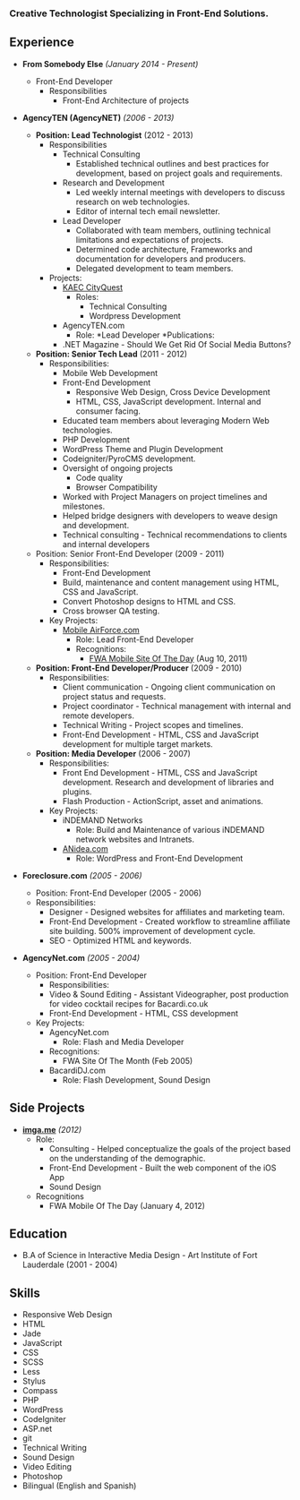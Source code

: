 <!--
Omar Martinez
Austin, TX
this.is.omartinez@gmail.com
954.336.3265
-->

### Creative Technologist Specializing in Front-End Solutions.

## Experience

* **From Somebody Else** *(January 2014 - Present)*
  * Front-End Developer
    * Responsibilities
      * Front-End Architecture of projects
* **AgencyTEN (AgencyNET)** *(2006 - 2013)*
  * **Position: Lead Technologist** (2012 - 2013)
    * Responsibilities
      * Technical Consulting
        * Established technical outlines and best practices for development, based on project goals and requirements.
      * Research and Development
        * Led weekly internal meetings with developers to discuss research on web technologies.
        * Editor of internal tech email newsletter.
      * Lead Developer
        * Collaborated with team members, outlining technical limitations and expectations of projects.
        * Determined code architecture, Frameworks and documentation for developers and producers.
        * Delegated development to team members.
    * Projects:
      * [KAEC CityQuest](http://www.cityquest.net/)
        * Roles:
          * Technical Consulting
          * Wordpress Development
      * AgencyTEN.com
        * Role:
          *Lead Developer
    *Publications:
      * .NET Magazine - Should We Get Rid Of Social Media Buttons?
  * **Position: Senior Tech Lead** (2011 - 2012)
    * Responsibilities:
      * Mobile Web Development
      * Front-End Development
        * Responsive Web Design, Cross Device Development
        * HTML, CSS, JavaScript development. Internal and consumer facing.
      * Educated team members about leveraging Modern Web technologies.
      * PHP Development
      * WordPress Theme and Plugin Development
      * Codeigniter/PyroCMS development.
      * Oversight of ongoing projects
        * Code quality
        * Browser Compatibility
      * Worked with Project Managers on project timelines and milestones.
      * Helped bridge designers with developers to weave design and development.
      * Technical consulting - Technical recommendations to clients and internal developers
  * Position: Senior Front-End Developer (2009 - 2011)
    * Responsibilities:
      * Front-End Development
      * Build, maintenance and content management using HTML, CSS and JavaScript.
      * Convert Photoshop designs to HTML and CSS.
      * Cross browser QA testing.
    * Key Projects:
      * [Mobile AirForce.com](http://m.airforce.com)
        * Role: Lead Front-End Developer
        * Recognitions:
          * [FWA Mobile Site Of The Day](http://www.thefwa.com/mobile/u-s-air-force-mobile-site-?p=agencynet) (Aug 10, 2011)
  * **Position: Front-End Developer/Producer** (2009 - 2010)
    * Responsibilities:
      * Client communication - Ongoing client communication on project status and requests.
      * Project coordinator - Technical management with internal and remote developers.
      * Technical Writing - Project scopes and timelines.
      * Front-End Development - HTML, CSS and JavaScript development for multiple target markets.
  * **Position: Media Developer** (2006 - 2007)
    * Responsibilities:
      * Front End Development - HTML, CSS and JavaScript development. Research and development of libraries and plugins.
      * Flash Production - ActionScript, asset and animations.
    * Key Projects:
      * iNDEMAND Networks
        * Role: Build and Maintenance of various iNDEMAND network websites and Intranets.
      * [ANidea.com](http://anidea.com)
        * Role: WordPress and Front-End Development
* **Foreclosure.com** *(2005 - 2006)*
  * Position: Front-End Developer (2005 - 2006)
  * Responsibilities:
    * Designer - Designed websites for affiliates and marketing team.
    * Front-End Development - Created workflow to streamline affiliate site building. 500% improvement of development cycle.
    * SEO - Optimized HTML and keywords.

* **AgencyNet.com** *(2005 - 2004)*
  * Position: Front-End Developer
    * Responsibilities:
    * Video & Sound Editing - Assistant Videographer, post production for video cocktail recipes for Bacardi.co.uk
    * Front-End Development - HTML, CSS development
  * Key Projects:
    * AgencyNet.com
      * Role: Flash and Media Developer
    * Recognitions:
      * FWA Site Of The Month (Feb 2005)
    * BacardiDJ.com
      * Role: Flash Development, Sound Design

## Side Projects

* [**imga.me**](http://imga.me) *(2012)*
  * Role:
    * Consulting - Helped conceptualize the goals of the project based on the understanding of the demographic.
    * Front-End Development - Built the web component of the iOS App
    * Sound Design
  * Recognitions
    * FWA Mobile Of The Day (January 4, 2012)

## Education
* B.A of Science in Interactive Media Design - Art Institute of Fort Lauderdale (2001 - 2004)

## Skills
<ul class="skills">
  <li>Responsive Web Design</li>
  <li>HTML</li>
  <li>Jade</li>
  <li>JavaScript</li>
  <li>CSS</li>
  <li>SCSS</li>
  <li>Less</li>
  <li>Stylus</li>
  <li>Compass</li>
  <li>PHP</li>
  <li>WordPress</li>
  <li>CodeIgniter</li>
  <li>ASP.net</li>
  <li>git</li>
  <li>Technical Writing</li>
  <li>Sound Design</li>
  <li>Video Editing</li>
  <li>Photoshop</li>
  <li>Bilingual (English and Spanish)</li>
</ul>